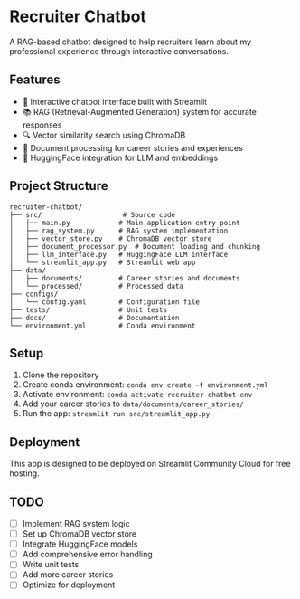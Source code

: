 # Recruiter Chatbot

A RAG-based chatbot designed to help recruiters learn about my professional experience through interactive conversations.

## Features

- 🤖 Interactive chatbot interface built with Streamlit
- 📚 RAG (Retrieval-Augmented Generation) system for accurate responses
- 🔍 Vector similarity search using ChromaDB
- 📄 Document processing for career stories and experiences
- 🤗 HuggingFace integration for LLM and embeddings

## Project Structure

```
recruiter-chatbot/
├── src/                    # Source code
│   ├── main.py            # Main application entry point
│   ├── rag_system.py      # RAG system implementation
│   ├── vector_store.py    # ChromaDB vector store
│   ├── document_processor.py  # Document loading and chunking
│   ├── llm_interface.py   # HuggingFace LLM interface
│   └── streamlit_app.py   # Streamlit web app
├── data/
│   ├── documents/         # Career stories and documents
│   └── processed/         # Processed data
├── configs/
│   └── config.yaml        # Configuration file
├── tests/                 # Unit tests
├── docs/                  # Documentation
└── environment.yml        # Conda environment
```

## Setup

1. Clone the repository
2. Create conda environment: `conda env create -f environment.yml`
3. Activate environment: `conda activate recruiter-chatbot-env`
4. Add your career stories to `data/documents/career_stories/`
5. Run the app: `streamlit run src/streamlit_app.py`

## Deployment

This app is designed to be deployed on Streamlit Community Cloud for free hosting.

## TODO

- [ ] Implement RAG system logic
- [ ] Set up ChromaDB vector store
- [ ] Integrate HuggingFace models
- [ ] Add comprehensive error handling
- [ ] Write unit tests
- [ ] Add more career stories
- [ ] Optimize for deployment
